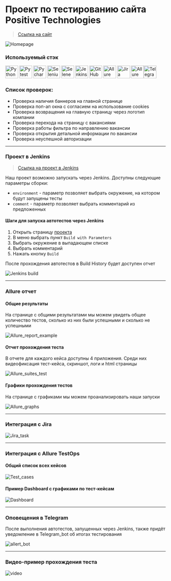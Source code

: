 <h1> Проект по тестированию сайта Positive Technologies</h1>

> <a target="_blank" href="https://www.ptsecurity.com/ru-ru/">Ссылка на сайт</a>

![Homepage](image/Homepage.png)

### Используемый стэк

<img title="Python" src="./image/python.png" height="40" width="40"/> <img title="Pytest" src="./image/pytest.png" height="40" width="40"/> <img title="Pycharm" src="./image/pycharm.png" height="40" width="40"/> <img title="Selenium" src="./image/selenium.png" height="40" width="40"/> <img title="Selene" src="./image/selene.png" height="40" width="40"/> <img title="Jenkins" src="./image/jenkins.png" height="40" width="40"/> <img title="GitHub" src="./image/github.png" height="40" width="40"/> <img title="Allure Report" src="./image/allure_report.png" height="40" width="40"/> <img title="Jira" src="./image/jira.jpg" height="40" width="40"/> <img title="Allure TestOps" src="./image/allureTestOps.png" height="40" width="40"/><img title="Telegram" src="./image/telegram.png" height="40" width="40"/> 


### Список проверок:
* Проверка наличия баннеров на главной странице
* Проверка поп-ап окна с согласием на использование cookies
* Проверка возвращения на главную страницу через логотип компании
* Проверка перехода на страницу с вакансиями
* Проверка работы фильтра по направлению вакансии
* Проверка открытия детальной информации по вакансии 
* Проверка неуспешной авторизации

----

### Проект в Jenkins
> <a target="_blank" href="https://jenkins.autotests.cloud/job/test-qa_guru_15/">Ссылка на проект в Jenkins</a>

Наш проект возможно запускать через Jenkins. Доступны следующие параметры сборки:
* `environment` - параметр позволяет выбрать окружение, на котором будут запущены тесты
* `comment` - параметр позволяет выбрать комментарий из предложенных


#### Шаги для запуска автотестов через Jenkins

1. Открыть страницу <a target="_blank" href="https://jenkins.autotests.cloud/job/test-qa_guru_15/">проекта</a>
2. В меню выбрать пункт `Build with Parameters`
3. Выбрать окружение в выпадающем списке
4. Выбрать комментарий
5. Нажать кнопку `Build`

После прохождения автотестов в Build History будет доступен отчет

![Jenkins build](./image/jenkins_build.png)

----

### Allure отчет
#### Общие результаты

На странице с общими результатами мы можем увидеть общее количество тестов, сколько из них были успешными и сколько не успешными

![Allure_report_example](./image/Allure_report_example.png)

#### Отчет прохождения теста

В отчете для каждого кейса доступны 4 приложения. Среди них видеофиксация тест-кейса, скриншот, логи и html страницы

![Allure_suites_test](./image/Allure_suites_test.png)

#### Графики прохождения тестов

На странице с графиками мы можем проанализировать наши запуски

![Allure_graphs](./image/Allure_graphs.png)

----

### Интеграция с Jira

![Jira_task](./image/jira_task.png)

----

### Интеграция с Allure TestOps

#### Общий список всех кейсов

![Test_cases](./image/allure_test_cases.png)

#### Пример Dashboard с графиками по тест-кейсам

![Dashboard](./image/allure_dashboards.png)

----

### Оповещения в Telegram

После выполнения автотестов, запущенных через Jenkins, также придёт уведомление в Telegram_bot об итогах тестирования

![allert_bot](./image/allert_bot.png)

----

### Видео-пример прохождения теста

![video](./image/video.gif)
